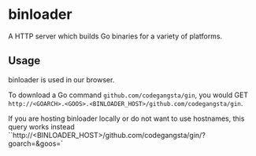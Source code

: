 # binloader
A HTTP server which builds Go binaries for a variety of platforms.

## Usage

binloader is used in our browser.

To download a Go command `github.com/codegangsta/gin`, you would GET `http://<GOARCH>.<GOOS>.<BINLOADER_HOST>/github.com/codegangsta/gin`.

If you are hosting binloader locally or do not want to use hostnames, this query works instead ``http://<BINLOADER_HOST>/github.com/codegangsta/gin/?goarch=<GOARCH>&goos=<GOOS>`
